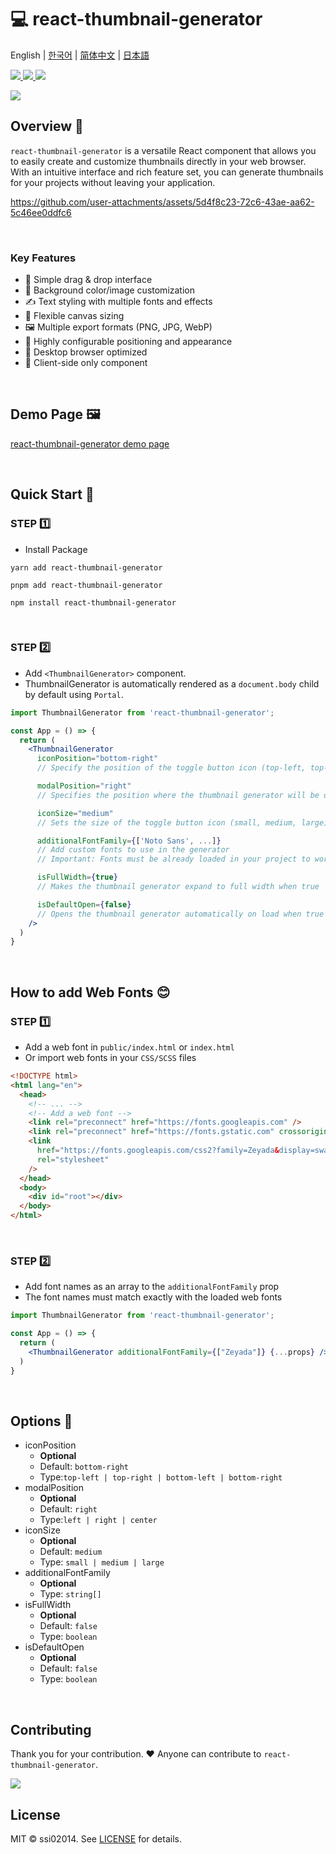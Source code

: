 # 💻 react-thumbnail-generator
English | [한국어](README-ko_kr.md) | [简体中文](README-zh_cn.md) | [日本語](README-ja_jp.md)

<a href="https://www.npmjs.com/package/react-thumbnail-generator" target="_blank">
  <img src="https://img.shields.io/npm/v/react-thumbnail-generator.svg">
</a>
<a href="https://www.npmjs.com/package/react-thumbnail-generator" target="_blank">
  <img src="https://img.shields.io/npm/dt/react-thumbnail-generator.svg">
</a>
<a href="https://bundlephobia.com/package/react-thumbnail-generator" target="_blank">
  <img src="https://img.shields.io/bundlephobia/minzip/react-thumbnail-generator/latest?style=flat-square">
</a>


<p>
  <a href="https://www.npmjs.com/package/react-thumbnail-generator" target="_blank">
    <img src="https://user-images.githubusercontent.com/64779472/219855230-d6515d16-334c-432a-8d20-fa171e17c231.png" />
  </a>
</p>

## Overview 🎨
`react-thumbnail-generator` is a versatile React component that allows you to easily create and customize thumbnails directly in your web browser. With an intuitive interface and rich feature set, you can generate  thumbnails for your projects without leaving your application.

https://github.com/user-attachments/assets/5d4f8c23-72c6-43ae-aa62-5c46ee0ddfc6

<br />

### Key Features
- 🎯 Simple drag & drop interface
- 🎨 Background color/image customization 
- ✍️ Text styling with multiple fonts and effects
- 📏 Flexible canvas sizing
- 🖼️ Multiple export formats (PNG, JPG, WebP)
- 🔧 Highly configurable positioning and appearance
- 📱 Desktop browser optimized
- 📱 Client-side only component

<br />

## Demo Page 🖼️
[react-thumbnail-generator demo page](https://ssi02014.github.io/react-thumbnail-generator/?path=/story/components-thumbnailgenerator--default)

<br />

## Quick Start 🚀
### STEP 1️⃣
- Install Package
```shell
yarn add react-thumbnail-generator
```
```shell
pnpm add react-thumbnail-generator
```

```shell
npm install react-thumbnail-generator
```

<br />

### STEP 2️⃣
- Add `<ThumbnailGenerator>` component.
- ThumbnailGenerator is automatically rendered as a `document.body` child by default using `Portal`.

```jsx
import ThumbnailGenerator from 'react-thumbnail-generator';

const App = () => {
  return (
    <ThumbnailGenerator
      iconPosition="bottom-right"
      // Specify the position of the toggle button icon (top-left, top-right, bottom-left, bottom-right)

      modalPosition="right"
      // Specifies the position where the thumbnail generator will be displayed (left, right, center)

      iconSize="medium" 
      // Sets the size of the toggle button icon (small, medium, large)

      additionalFontFamily={['Noto Sans', ...]}
      // Add custom fonts to use in the generator
      // Important: Fonts must be already loaded in your project to work

      isFullWidth={true}
      // Makes the thumbnail generator expand to full width when true

      isDefaultOpen={false}
      // Opens the thumbnail generator automatically on load when true
    />
  )
}
```

<br />

## How to add Web Fonts 😊
### STEP 1️⃣
- Add a web font in `public/index.html` or `index.html`
- Or import web fonts in your `CSS/SCSS` files

```html
<!DOCTYPE html>
<html lang="en">
  <head>
    <!-- ... -->
    <!-- Add a web font -->
    <link rel="preconnect" href="https://fonts.googleapis.com" />
    <link rel="preconnect" href="https://fonts.gstatic.com" crossorigin />
    <link
      href="https://fonts.googleapis.com/css2?family=Zeyada&display=swap"
      rel="stylesheet"
    />
  </head>
  <body>
    <div id="root"></div>
  </body>
</html>
```

<br />

### STEP 2️⃣
- Add font names as an array to the `additionalFontFamily` prop
- The font names must match exactly with the loaded web fonts

```jsx
import ThumbnailGenerator from 'react-thumbnail-generator';

const App = () => {
  return (
    <ThumbnailGenerator additionalFontFamily={["Zeyada"]} {...props} />
  )
}
```

<br />

## Options 📄
- iconPosition
  - **Optional**
  - Default: `bottom-right`
  - Type:`top-left | top-right | bottom-left | bottom-right`
- modalPosition
  - **Optional**
  - Default: `right`
  - Type:`left | right | center`
- iconSize
  - **Optional**
  - Default: `medium`
  - Type: `small | medium | large`
- additionalFontFamily
  - **Optional**
  - Type: `string[]`
- isFullWidth
  - **Optional**
  - Default: `false`
  - Type: `boolean`
- isDefaultOpen
  - **Optional**
  - Default: `false`
  - Type: `boolean`

<br />

## Contributing

Thank you for your contribution. ❤️ Anyone can contribute to `react-thumbnail-generator`.

<a href="https://github.com/ssi02014/react-thumbnail-generator/graphs/contributors">
  <img src="https://contrib.rocks/image?repo=ssi02014/react-thumbnail-generator">
</a>

<br />

## License
MIT © ssi02014. See [LICENSE](./LICENSE) for details.